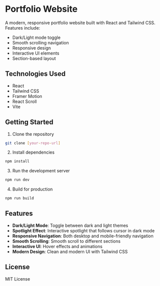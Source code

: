 # Portfolio Website

A modern, responsive portfolio website built with React and Tailwind CSS. Features include:

- Dark/Light mode toggle
- Smooth scrolling navigation
- Responsive design
- Interactive UI elements
- Section-based layout

## Technologies Used

- React
- Tailwind CSS
- Framer Motion
- React Scroll
- Vite

## Getting Started

1. Clone the repository
```bash
git clone [your-repo-url]
```

2. Install dependencies
```bash
npm install
```

3. Run the development server
```bash
npm run dev
```

4. Build for production
```bash
npm run build
```

## Features

- **Dark/Light Mode**: Toggle between dark and light themes
- **Spotlight Effect**: Interactive spotlight that follows cursor in dark mode
- **Responsive Navigation**: Both desktop and mobile-friendly navigation
- **Smooth Scrolling**: Smooth scroll to different sections
- **Interactive UI**: Hover effects and animations
- **Modern Design**: Clean and modern UI with Tailwind CSS

## License

MIT License
